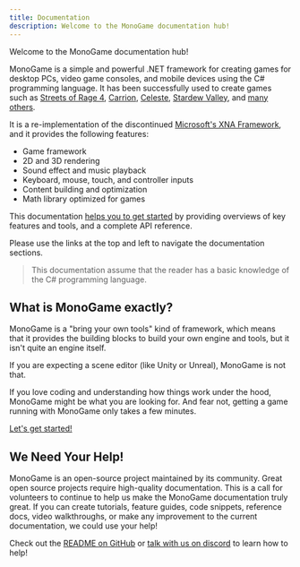 ```yaml
---
title: Documentation
description: Welcome to the MonoGame documentation hub!
---
```


Welcome to the MonoGame documentation hub!

MonoGame is a simple and powerful .NET framework for creating games for desktop PCs, video game consoles, and mobile devices using the C# programming language. It has been successfully used to create games such as [Streets of Rage 4](https://store.steampowered.com/app/985890/Streets_of_Rage_4/), [Carrion](https://store.steampowered.com/app/953490/CARRION/), [Celeste](https://store.steampowered.com/app/504230/Celeste/), [Stardew Valley](https://store.steampowered.com/app/413150/Stardew_Valley/), and [many others](https://www.monogame.net/showcase/).

It is a re-implementation of the discontinued [Microsoft's XNA Framework](https://msdn.microsoft.com/en-us/library/bb200104.aspx), and it provides the following features:

- Game framework
- 2D and 3D rendering
- Sound effect and music playback
- Keyboard, mouse, touch, and controller inputs
- Content building and optimization
- Math library optimized for games

This documentation [helps you to get started](getting_started/index.md) by providing overviews of key features and tools, and a complete API reference.

Please use the links at the top and left to navigate the documentation sections.

> This documentation assume that the reader has a basic knowledge of the C# programming language.

## What is MonoGame exactly?

MonoGame is a "bring your own tools" kind of framework, which means that it provides the building blocks to build your own engine and tools, but it isn't quite an engine itself.

If you are expecting a scene editor (like Unity or Unreal), MonoGame is not that.

If you love coding and understanding how things work under the hood, MonoGame might be what you are looking for. And fear not, getting a game running with MonoGame only takes a few minutes.

[Let's get started!](getting_started/index.md)

## We Need Your Help!

MonoGame is an open-source project maintained by its community. Great open source projects require high-quality documentation. This is a call for volunteers to continue to help us make the MonoGame documentation truly great. If you can create tutorials, feature guides, code snippets, reference docs, video walkthroughs, or make any improvement to the current documentation, we could use your help!

Check out the [README on GitHub](https://github.com/MonoGame/MonoGame/blob/develop/README.md) or [talk with us on discord](#59) to learn how to help!
